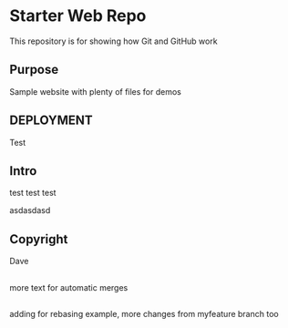 # Starter Web Repo

This repository is for showing how Git and GitHub work

## Purpose

Sample website with plenty of files for demos

## DEPLOYMENT

Test


## Intro

test test test

asdasdasd

## Copyright
Dave

##
more text for automatic merges

##
adding for rebasing example, more changes from myfeature branch too
